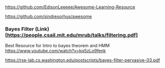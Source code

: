 https://github.com/EdisonLeeeee/Awesome-Learning-Resource



https://github.com/sindresorhus/awesome

### Bayes Filter  (Link)[https://people.csail.mit.edu/mrub/talks/filtering.pdf]

Best Resource for Intro to bayes theorem and HMM https://www.youtube.com/watch?v=kqSzLo9fenk


https://rse-lab.cs.washington.edu/postscripts/bayes-filter-pervasive-03.pdf
